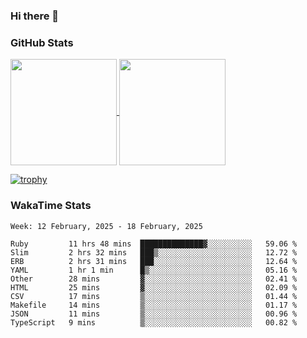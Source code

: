 ### Hi there 👋

### GitHub Stats

<a href="https://github.com/anuraghazra/github-readme-stats">
  <img align="center" height="170px" src="https://github-readme-stats.vercel.app/api/top-langs/?username=tksfjt1024&layout=compact&count_private=true&show_icons=true&show_icons=true&theme=graywhite" />
</a>
<a href="https://github.com/anuraghazra/github-readme-stats">
  <img align="center" height="170px" src="https://github-readme-stats.vercel.app/api?username=tksfjt1024&count_private=true&show_icons=true&show_icons=true&theme=graywhite" />
</a>

[![trophy](https://github-profile-trophy.vercel.app/?username=tksfjt1024)](https://github.com/ryo-ma/github-profile-trophy)

### WakaTime Stats

<!--START_SECTION:waka-->
```text
Week: 12 February, 2025 - 18 February, 2025

Ruby         11 hrs 48 mins  ██████████████▓░░░░░░░░░░   59.06 % 
Slim         2 hrs 32 mins   ███▒░░░░░░░░░░░░░░░░░░░░░   12.72 % 
ERB          2 hrs 31 mins   ███░░░░░░░░░░░░░░░░░░░░░░   12.64 % 
YAML         1 hr 1 min      █▒░░░░░░░░░░░░░░░░░░░░░░░   05.16 % 
Other        28 mins         ▓░░░░░░░░░░░░░░░░░░░░░░░░   02.41 % 
HTML         25 mins         ▓░░░░░░░░░░░░░░░░░░░░░░░░   02.09 % 
CSV          17 mins         ▒░░░░░░░░░░░░░░░░░░░░░░░░   01.44 % 
Makefile     14 mins         ▒░░░░░░░░░░░░░░░░░░░░░░░░   01.17 % 
JSON         11 mins         ▒░░░░░░░░░░░░░░░░░░░░░░░░   00.96 % 
TypeScript   9 mins          ▒░░░░░░░░░░░░░░░░░░░░░░░░   00.82 % 
```
<!--END_SECTION:waka-->
